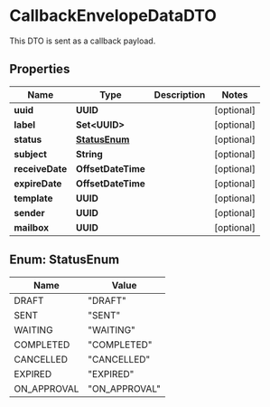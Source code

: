 

# CallbackEnvelopeDataDTO

This DTO is sent as a callback payload.

## Properties

| Name | Type | Description | Notes |
|------------ | ------------- | ------------- | -------------|
|**uuid** | **UUID** |  |  [optional] |
|**label** | **Set&lt;UUID&gt;** |  |  [optional] |
|**status** | [**StatusEnum**](#StatusEnum) |  |  [optional] |
|**subject** | **String** |  |  [optional] |
|**receiveDate** | **OffsetDateTime** |  |  [optional] |
|**expireDate** | **OffsetDateTime** |  |  [optional] |
|**template** | **UUID** |  |  [optional] |
|**sender** | **UUID** |  |  [optional] |
|**mailbox** | **UUID** |  |  [optional] |



## Enum: StatusEnum

| Name | Value |
|---- | -----|
| DRAFT | &quot;DRAFT&quot; |
| SENT | &quot;SENT&quot; |
| WAITING | &quot;WAITING&quot; |
| COMPLETED | &quot;COMPLETED&quot; |
| CANCELLED | &quot;CANCELLED&quot; |
| EXPIRED | &quot;EXPIRED&quot; |
| ON_APPROVAL | &quot;ON_APPROVAL&quot; |



